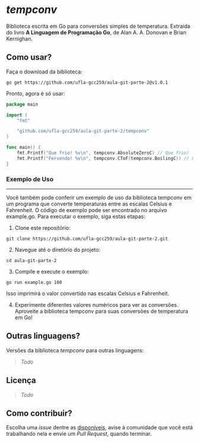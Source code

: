 *tempconv*
=====
Biblioteca escrita em Go para conversões simples de temperatura. Extraída do livro **A Linguagem de Programação Go**, de Alan A. A. Donovan e Brian Kernighan. 

Como usar?
----
Faça o download da biblioteca:

`go get https://github.com/ufla-gcc259/aula-git-parte-2@v1.0.1`

Pronto, agora é só usar:
```go
package main

import (
	"fmt"

	"github.com/ufla-gcc259/aula-git-parte-2/tempconv"
)

func main() {
	fmt.Printf("Que frio! %v\n", tempconv.AbsoluteZeroC) // Que frio! -273.15°C
	fmt.Printf("Fervendo! %v\n", tempconv.CToF(tempconv.BoilingC)) // Fervendo! 212°F
}
```
### Exemplo de Uso
----
Você também pode conferir um exemplo de uso da biblioteca tempconv em um programa que converte temperaturas entre as escalas Celsius e Fahrenheit. O código de exemplo pode ser encontrado no arquivo example.go. Para executar o exemplo, siga estas etapas:
1. Clone este repositório:
```
git clone https://github.com/ufla-gcc259/aula-git-parte-2.git
```

2. Navegue até o diretório do projeto:
```
cd aula-git-parte-2
```

3. Compile e execute o exemplo:
```
go run example.go 100
``` 
Isso imprimirá o valor convertido nas escalas Celsius e Fahrenheit.

4. Experimente diferentes valores numéricos para ver as conversões. Aproveite a biblioteca tempconv para suas conversões de temperatura em Go!

Outras linguagens?
----
Versões da biblioteca *tempconv* para outras linguagens:

> *Todo*


Licença
-----

> *Todo*


Como contribuir?
----
Escolha uma *issue* dentre as [disponíveis](https://github.com/ufla-gcc259/aula-git-parte-2/issues), avise à comunidade que você está trabalhando nela e envie um *Pull Request*, quando terminar.
